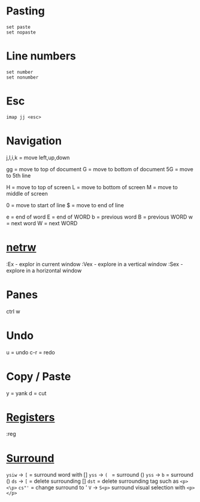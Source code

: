 # Pasting
```
set paste
set nopaste
```


# Line numbers
```
set number
set nonumber
```


# Esc
`imap jj <esc>`


# Navigation
j,l,i,k = move left,up,down 

gg = move to top of document
G = move to bottom of document
5G = move to 5th line

H = move to top of screen
L = move to bottom of screen
M = move to middle of screen

0 = move to start of line
$ = move to end of line

e = end of word
E = end of WORD
b = previous word
B = previous WORD
w = next word
W = next WORD

# [netrw](https://shapeshed.com/vim-netrw/)
:Ex - explor in current window
:Vex - explore in a vertical window
:Sex - explore in a horizontal window


# Panes
ctrl w


# Undo
u = undo
c-r = redo


# Copy / Paste
y = yank
d = cut


# [Registers](https://www.brianstorti.com/vim-registers/)
:reg

# [Surround](https://github.com/tpope/vim-surround)
`ysiw` -> `[` = surround word with []
`yss` -> `( ` = surround ()
`yss` -> `b` = surround ()
`ds` -> `[` = delete surrounding []
`dst` = delete surrounding tag such as `<p><\p>`
`cs"'` = change surround to '
`V` -> `S<p>` surround visual selection with `<p></p>`

